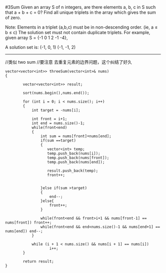 #3Sum
Given an array S of n integers, are there elements a, b, c in S such that a + b + c = 0? 
Find all unique triplets in the array which gives the sum of zero.

Note:
Elements in a triplet (a,b,c) must be in non-descending order. (ie, a ≤ b ≤ c)
The solution set must not contain duplicate triplets.
For example, given array S = {-1 0 1 2 -1 -4},

A solution set is:
    (-1, 0, 1)
    (-1, -1, 2)


---




//类似 two sum
//要注意 去重复元素的边界问题，这个纠结了好久
```
vector<vector<int>> threeSum(vector<int>& nums) 
{
        
        vector<vector<int>> result;
        
        sort(nums.begin(),nums.end());
        
        for (int i = 0; i < nums.size(); i++) 
        {
            int target = -nums[i];
            
            int front = i+1;
            int end = nums.size()-1;
            while(front<end)
            {
                int sum = nums[front]+nums[end];
                if(sum ==target)
                {
                   vector<int> temp;
                   temp.push_back(nums[i]);
                   temp.push_back(nums[front]);
                   temp.push_back(nums[end]);
                   
                   result.push_back(temp);
                   front++;
                   
                   
                }else if(sum >target)
                {
                    end--;
                }else{
                    front++;
                }
                
                while(front<end && front>i+1 && nums[front-1] == nums[front]) front++;
                while(front<end && end<nums.size()-1 && nums[end+1] == nums[end]) end--;
            }
            
            while (i + 1 < nums.size() && nums[i + 1] == nums[i]) 
                    i++;
        }
        
        return result;
}
```